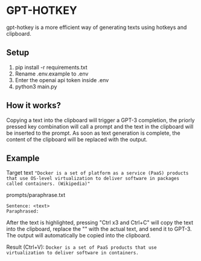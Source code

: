 # GPT-HOTKEY
gpt-hotkey is a more efficient way of generating texts using hotkeys and clipboard. 

## Setup
1. pip install -r requirements.txt
2. Rename .env.example to .env
3. Enter the openai api token inside .env
4. python3 main.py


##  How it works?
Copying a text into the clipboard will trigger a GPT-3 completion, the priorly pressed key combination will call a prompt and the text in the clipboard will be inserted to the prompt. As soon as text generation is complete, the content of the clipboard will be replaced with the  output.

## Example
Target text
```"Docker is a set of platform as a service (PaaS) products that use OS-level virtualization to deliver software in packages called containers. (Wikipedia)" ``` 

prompts/paraphrase.txt
```
Sentence: <text>
Paraphrased:
```
After the text is highlighted, pressing "Ctrl x3 and Ctrl+C" will copy the text into the clipboard, replace the "<text>" with the actual text, and send it to GPT-3. The output will automatically be copied into the clipboard.

Result (Ctrl+V):
```Docker is a set of PaaS products that use virtualization to deliver software in containers.```

